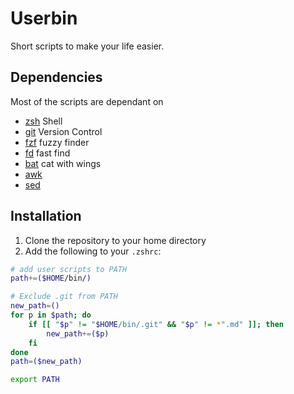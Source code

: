 # Userbin

Short scripts to make your life easier.

## Dependencies

Most of the scripts are dependant on

- [zsh](https://www.zsh.org/) Shell
- [git](https://git-scm.com/) Version Control
- [fzf](https://github.com/junegunn/fzf) fuzzy finder
- [fd](https://github.com/sharkdp/fd) fast find
- [bat](https://github.com/sharkdp/bat) cat with wings
- [awk](https://www.gnu.org/software/gawk/manual/gawk.html)
- [sed](https://www.gnu.org/software/sed/manual/sed.html)

## Installation

1. Clone the repository to your home directory
2. Add the following to your `.zshrc`:

```bash
# add user scripts to PATH
path+=($HOME/bin/)

# Exclude .git from PATH
new_path=()
for p in $path; do
    if [[ "$p" != "$HOME/bin/.git" && "$p" != *".md" ]]; then
        new_path+=($p)
    fi
done
path=($new_path)

export PATH
```
